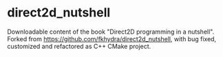 # direct2d_nutshell
Downloadable content of the book "Direct2D programming in a nutshell". Forked from https://github.com/fkhydra/direct2d_nutshell, with bug fixed, customized and refactored as C++ CMake project.
